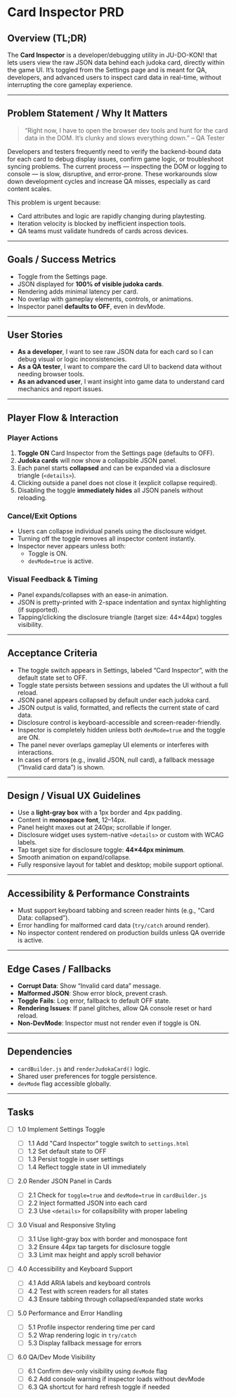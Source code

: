 # Card Inspector PRD

## Overview (TL;DR)

The **Card Inspector** is a developer/debugging utility in JU-DO-KON! that lets users view the raw JSON data behind each judoka card, directly within the game UI. It’s toggled from the Settings page and is meant for QA, developers, and advanced users to inspect card data in real-time, without interrupting the core gameplay experience.

---

## Problem Statement / Why It Matters

> “Right now, I have to open the browser dev tools and hunt for the card data in the DOM. It’s clunky and slows everything down.” – QA Tester

Developers and testers frequently need to verify the backend-bound data for each card to debug display issues, confirm game logic, or troubleshoot syncing problems. The current process — inspecting the DOM or logging to console — is slow, disruptive, and error-prone. These workarounds slow down development cycles and increase QA misses, especially as card content scales.

This problem is urgent because:

- Card attributes and logic are rapidly changing during playtesting.
- Iteration velocity is blocked by inefficient inspection tools.
- QA teams must validate hundreds of cards across devices.

---

## Goals / Success Metrics

- Toggle from the Settings page.
- JSON displayed for **100% of visible judoka cards**.
- Rendering adds minimal latency per card.
- No overlap with gameplay elements, controls, or animations.
- Inspector panel **defaults to OFF**, even in devMode.

---

## User Stories

- **As a developer**, I want to see raw JSON data for each card so I can debug visual or logic inconsistencies.
- **As a QA tester**, I want to compare the card UI to backend data without needing browser tools.
- **As an advanced user**, I want insight into game data to understand card mechanics and report issues.

---

## Player Flow & Interaction

### Player Actions

1. **Toggle ON** Card Inspector from the Settings page (defaults to OFF).
2. **Judoka cards** will now show a collapsible JSON panel.
3. Each panel starts **collapsed** and can be expanded via a disclosure triangle (`<details>`).
4. Clicking outside a panel does not close it (explicit collapse required).
5. Disabling the toggle **immediately hides** all JSON panels without reloading.

### Cancel/Exit Options

- Users can collapse individual panels using the disclosure widget.
- Turning off the toggle removes all inspector content instantly.
- Inspector never appears unless both:
  - Toggle is ON.
  - `devMode=true` is active.

### Visual Feedback & Timing

- Panel expands/collapses with an ease-in animation.
- JSON is pretty-printed with 2-space indentation and syntax highlighting (if supported).
- Tapping/clicking the disclosure triangle (target size: 44×44px) toggles visibility.

---

## Acceptance Criteria

- The toggle switch appears in Settings, labeled “Card Inspector”, with the default state set to OFF.
- Toggle state persists between sessions and updates the UI without a full reload.
- JSON panel appears collapsed by default under each judoka card.
- JSON output is valid, formatted, and reflects the current state of card data.
- Disclosure control is keyboard-accessible and screen-reader-friendly.
- Inspector is completely hidden unless both `devMode=true` and the toggle are ON.
- The panel never overlaps gameplay UI elements or interferes with interactions.
- In cases of errors (e.g., invalid JSON, null card), a fallback message (“Invalid card data”) is shown.

---

## Design / Visual UX Guidelines

- Use a **light-gray box** with a 1px border and 4px padding.
- Content in **monospace font**, 12–14px.
- Panel height maxes out at 240px; scrollable if longer.
- Disclosure widget uses system-native `<details>` or custom with WCAG labels.
- Tap target size for disclosure toggle: **44×44px minimum**.
- Smooth animation on expand/collapse.
- Fully responsive layout for tablet and desktop; mobile support optional.

---

## Accessibility & Performance Constraints

- Must support keyboard tabbing and screen reader hints (e.g., “Card Data: collapsed”).
- Error handling for malformed card data (`try/catch` around render).
- No inspector content rendered on production builds unless QA override is active.

---

## Edge Cases / Fallbacks

- **Corrupt Data**: Show “Invalid card data” message.
- **Malformed JSON**: Show error block, prevent crash.
- **Toggle Fails**: Log error, fallback to default OFF state.
- **Rendering Issues**: If panel glitches, allow QA console reset or hard reload.
- **Non-DevMode**: Inspector must not render even if toggle is ON.

---

## Dependencies

- `cardBuilder.js` and `renderJudokaCard()` logic.
- Shared user preferences for toggle persistence.
- `devMode` flag accessible globally.

---

## Tasks

- [ ] 1.0 Implement Settings Toggle

  - [ ] 1.1 Add "Card Inspector" toggle switch to `settings.html`
  - [ ] 1.2 Set default state to OFF
  - [ ] 1.3 Persist toggle in user settings
  - [ ] 1.4 Reflect toggle state in UI immediately

- [ ] 2.0 Render JSON Panel in Cards

  - [ ] 2.1 Check for `toggle=true` and `devMode=true` in `cardBuilder.js`
  - [ ] 2.2 Inject formatted JSON into each card
  - [ ] 2.3 Use `<details>` for collapsibility with proper labeling

- [ ] 3.0 Visual and Responsive Styling

  - [ ] 3.1 Use light-gray box with border and monospace font
  - [ ] 3.2 Ensure 44px tap targets for disclosure toggle
  - [ ] 3.3 Limit max height and apply scroll behavior

- [ ] 4.0 Accessibility and Keyboard Support

  - [ ] 4.1 Add ARIA labels and keyboard controls
  - [ ] 4.2 Test with screen readers for all states
  - [ ] 4.3 Ensure tabbing through collapsed/expanded state works

- [ ] 5.0 Performance and Error Handling

  - [ ] 5.1 Profile inspector rendering time per card
  - [ ] 5.2 Wrap rendering logic in `try/catch`
  - [ ] 5.3 Display fallback message for errors

- [ ] 6.0 QA/Dev Mode Visibility
  - [ ] 6.1 Confirm dev-only visibility using `devMode` flag
  - [ ] 6.2 Add console warning if inspector loads without devMode
  - [ ] 6.3 QA shortcut for hard refresh toggle if needed
